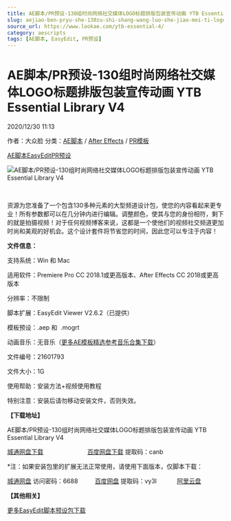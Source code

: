 ```yaml
---
title: AE脚本/PR预设-130组时尚网络社交媒体LOGO标题排版包装宣传动画 YTB Essential Library V4
slug: aejiao-ben-pryu-she-130zu-shi-shang-wang-luo-she-jiao-mei-ti-logobiao-ti-pai-ban-bao-zhuang-xuan-chuan-dong-hua-ytb-essential-library-v4
source_url: https://www.lookae.com/ytb-essential-4/
category: aescripts
tags: [AE脚本, EasyEdit, PR预设]
---
```

# AE脚本/PR预设-130组时尚网络社交媒体LOGO标题排版包装宣传动画 YTB Essential Library V4

2020/12/30 11:13

作者：大众脸
分类：[AE脚本](https://www.lookae.com/after-effects/aescripts/) / [After Effects](https://www.lookae.com/after-effects/) / [PR模板](https://www.lookae.com/prmoban/)

[AE脚本](https://www.lookae.com/tag/ae%e8%84%9a%e6%9c%ac/)[EasyEdit](https://www.lookae.com/tag/easyedit/)[PR预设](https://www.lookae.com/tag/pr%e9%a2%84%e8%ae%be/)

![AE脚本/PR预设-130组时尚网络社交媒体LOGO标题排版包装宣传动画 YTB Essential Library V4](https://www.lookae.com/wp-content/uploads/2020/12/YTB-Essential-Library.jpg "AE脚本/PR预设-130组时尚网络社交媒体LOGO标题排版包装宣传动画 YTB Essential Library V4-LookAE.com")

﻿

资源为您准备了一个包含130多种元素的大型频道设计包，使您的内容看起来更专业！所有参数都可以在几分钟内进行编辑。调整颜色，使其与您的身份相符，剩下的就是拍摄视频！对于任何视频博客来说，这都是一个使他们的视频社交频道更加时尚和美观的好机会。这个设计套件将节省您的时间，因此您可以专注于内容！

**文件信息：**

支持系统：Win 和 Mac

适用软件：Premiere Pro CC 2018.1或更高版本、After Effects CC 2018或更高版本

分辨率：不限制

脚本扩展：EasyEdit Viewer V2.6.2（已提供）

模板预设：.aep 和  .mogrt

动画音乐：无音乐（[更多AE模板精选参考音乐合集下载](https://item.taobao.com/item.htm?spm=a1z10.1.w4004-2793089344.4.MUvxbV&id=37289930486)）

文件编号：21601793

文件大小：1G

使用帮助：安装方法+视频使用教程

特别注意：安装后请勿移动安装文件，否则失效。

**【下载地址】**

AE脚本/PR预设-130组时尚网络社交媒体LOGO标题排版包装宣传动画 YTB Essential Library V4

[城通网盘下载](https://089u.com/file/680462-477732414)                          [百度网盘下载](https://pan.baidu.com/s/1aFFC2_VtVUggzqK7Hw1uXQ) 提取码：canb

\*注：如果安装包里的扩展无法正常使用，请使用下面版本，仅脚本下载：

[城通网盘](https://url62.ctfile.com/f/680462-529993230-55f441) 访问密码：6688          [百度网盘](https://pan.baidu.com/s/1a-maZf7hMq3ugnaI_EBNkg) 提取码：vy3l            [阿里云盘](https://www.aliyundrive.com/s/HqfsE7WrFWq)

**【其他相关】**

[更多EasyEdit脚本预设包下载](https://www.lookae.com/tag/easyedit/)
